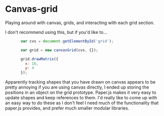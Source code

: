 # Canvas-grid


Playing around with canvas, grids, and interacting with each grid section.

I don't recommend using this, but if you'd like to...

``` javascript
       var cvs = document.getElementById('grid');

       var grid = new canvasGrid(cvs, {});

       grid.drawMatrix({
         x: 16,
         y: 4
       });

```

Apparently tracking shapes that you have drawn on canvas appears to be pretty
annoying if you are using canvas directly, I ended up storing the positions
in an object on the grid prototype. Paper.js makes it very easy to update
shapes and keep references to them. I'd really like to come up with an easy
way to do these as I don't feel I need much of the functionality that paper.js
provides, and prefer much smaller modular libraries.
